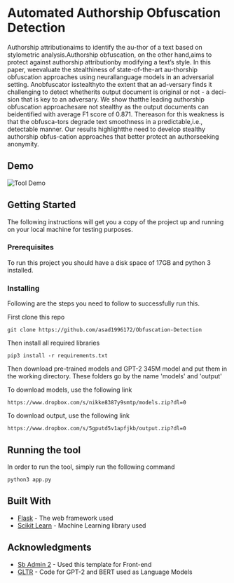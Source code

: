 # Automated Authorship Obfuscation Detection
Authorship attributionaims to identify the au-thor  of  a  text  based  on  stylometric  analysis.Authorship  obfuscation,  on  the  other  hand,aims to protect against authorship attributionby modifying a text’s style.  In this paper, weevaluate the stealthiness of state-of-the-art au-thorship obfuscation approaches using neurallanguage models in an adversarial setting.  Anobfuscator isstealthyto the extent that an ad-versary finds it challenging to detect whetherits output document is original or not - a deci-sion that is key to an adversary.  We show thatthe leading authorship obfuscation approachesare not stealthy as the output documents can beidentified with average F1 score of 0.871. Thereason for this weakness is that the obfusca-tors degrade text smoothness in a predictable,i.e., detectable manner.  Our results highlightthe need to develop stealthy authorship obfus-cation approaches that better protect an authorseeking anonymity.

## Demo
![Tool Demo](https://github.com/asad1996172/Obfuscation-Detection/blob/master/final_demo.gif)

## Getting Started

The following instructions will get you a copy of the project up and running on your local machine for testing purposes.

### Prerequisites

To run this project you should have a disk space of 17GB and python 3 installed.

### Installing

Following are the steps you need to follow to successfully run this.

First clone this repo

```
git clone https://github.com/asad1996172/Obfuscation-Detection
```

Then install all required libraries

```
pip3 install -r requirements.txt
```

Then download pre-trained models and GPT-2 345M model and put them in the working directory. These folders go by the name 'models' and 'output' 

To download models, use the following link
```
https://www.dropbox.com/s/nikke8387y9smtp/models.zip?dl=0
```

To download output, use the following link
```
https://www.dropbox.com/s/5gputd5v1apfjkb/output.zip?dl=0
```

## Running the tool

In order to run the tool, simply run the following command

```
python3 app.py
```

## Built With

* [Flask](http://flask.palletsprojects.com/en/1.1.x/) - The web framework used
* [Scikit Learn](https://scikit-learn.org/stable/) - Machine Learning library used


## Acknowledgments

* [Sb Admin 2](https://startbootstrap.com/themes/sb-admin-2/) - Used this template for Front-end
* [GLTR](https://github.com/HendrikStrobelt/detecting-fake-text) - Code for GPT-2 and BERT used as Language Models


